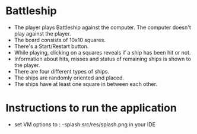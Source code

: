 # Battleship
 * The player plays Battleship against the computer. The computer doesn't play against the player.
 * The board consists of 10x10 squares.
 * There's a Start/Restart button.
 * While playing, clicking on a squares reveals if a ship has been hit or not.
 * Information about hits, misses and status of remaining ships is shown to the player.
 * There are four different types of ships.
 * The ships are randomly oriented and placed.
 * The ships have at least one square in between each other.

# Instructions to run the application
 * set VM options to : -splash:src/res/splash.png in your IDE